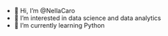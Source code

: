 - 👋 Hi, I’m @NellaCaro
- 👀 I’m interested in data science and data analytics
- 🌱 I’m currently learning Python

<!---
NellaCaro/NellaCaro is a ✨ special ✨ repository because its `README.md` (this file) appears on your GitHub profile.
You can click the Preview link to take a look at your changes.
--->
